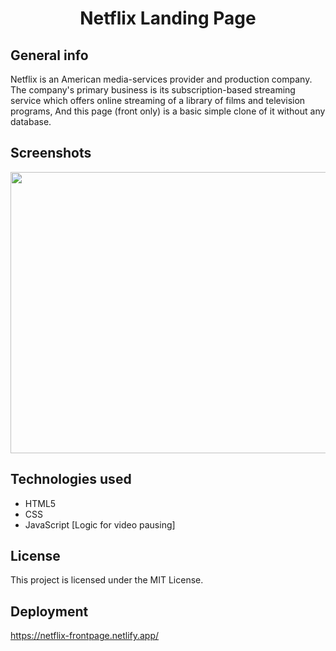 
<h1 align="center">Netflix Landing Page</h1>

## General info

Netflix is an American media-services provider and production company. The company's primary business is its subscription-based streaming service which offers online streaming of a library of films and television programs, And this page (front only) is a basic simple clone of it without any database.

## Screenshots

 <p align="center">
  <img width="800" height="450" src="https://github.com/ItsSuru/Netflix-Landing-Page/blob/main/images/front2.PNG">
</p>

## Technologies used
* HTML5
* CSS 
* JavaScript [Logic for video pausing]


## License

This project is licensed under the MIT License. 


## Deployment

<a href="https://netflix-frontpage.netlify.app/">https://netflix-frontpage.netlify.app/<a/>

